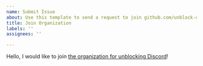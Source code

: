 ```yaml
---
name: Submit Issue
about: Use this template to send a request to join github.com/unblock-discord
title: Join Organization
labels: ''
assignees: ''

---
```


Hello, I would like to join [the organization for unblocking Discord](https://github.com/unblock-discord)!
